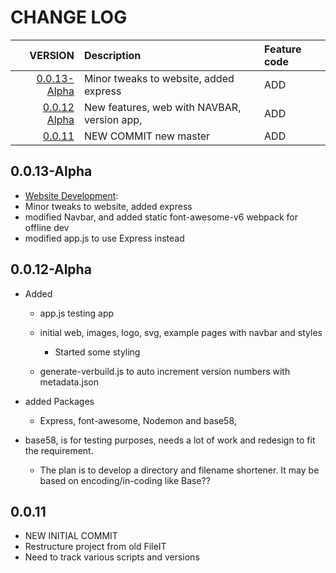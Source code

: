 # CHANGE LOG

|                     VERSION | Description                                 | Feature code |
| --------------------------: | :------------------------------------------ | :----------- |
| [0.0.13-Alpha](#0.0.13-Alpha) | Minor tweaks to website, added express      | ADD          |
| [0.0.12 Alpha](#0.0.12-Alpha) | New features, web with NAVBAR, version app, | ADD          |
|               [0.0.11](#0011) | NEW COMMIT new master                          | ADD          |

## 0.0.13-Alpha

- [Website Development](./docs/Development.md):
- Minor tweaks to website, added express
- modified Navbar,  and added static font-awesome-v6 webpack for offline dev
- modified app.js to use Express instead

## 0.0.12-Alpha

- Added
  - app.js testing app
  - initial web, images, logo, svg,  example pages with navbar and styles
    - Started some styling

  - generate-verbuild.js to auto increment version numbers with metadata.json

- added Packages
  - Express, font-awesome, Nodemon and base58, 

- base58, is for testing purposes, needs a lot of work and redesign to fit the requirement. 
  - The plan is to develop a directory and filename shortener. It may be based on encoding/in-coding like Base??


## 0.0.11

- NEW INITIAL COMMIT
- Restructure project from old FileIT
- Need to track various scripts and versions
